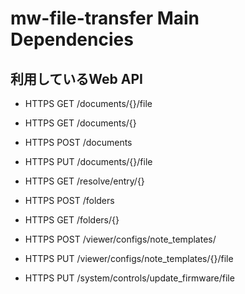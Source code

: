 mw-file-transfer Main Dependencies
====================

利用しているWeb API
--------------------

* HTTPS GET /documents/{}/file

* HTTPS GET /documents/{}

* HTTPS POST /documents

* HTTPS PUT /documents/{}/file

* HTTPS GET /resolve/entry/{}

* HTTPS POST /folders

* HTTPS GET /folders/{}

* HTTPS POST /viewer/configs/note_templates/

* HTTPS PUT /viewer/configs/note_templates/{}/file

* HTTPS PUT /system/controls/update_firmware/file

